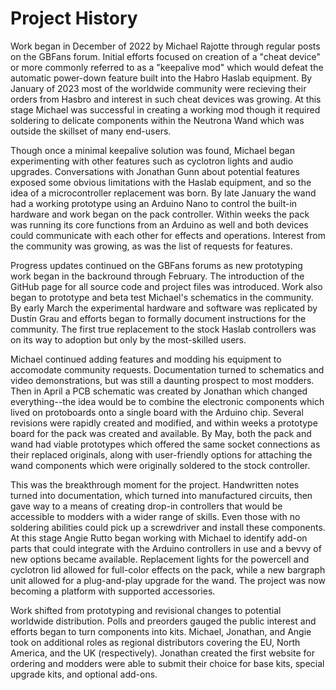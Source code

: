 # Project History

Work began in December of 2022 by Michael Rajotte through regular posts on the GBFans forum. Initial efforts focused on creation of a "cheat device" or more commonly referred to as a "keepalive mod" which would defeat the automatic power-down feature built into the Habro Haslab equipment. By January of 2023 most of the worldwide community were recieving their orders from Hasbro and interest in such cheat devices was growing. At this stage Michael was successful in creating a working mod though it required soldering to delicate components within the Neutrona Wand which was outside the skillset of many end-users.

Though once a minimal keepalive solution was found, Michael began experimenting with other features such as cyclotron lights and audio upgrades. Conversations with Jonathan Gunn about potential features exposed some obvious limitations with the Haslab equipment, and so the idea of a microcontroller replacement was born. By late January the wand had a working prototype using an Arduino Nano to control the built-in hardware and work began on the pack controller. Within weeks the pack was running its core functions from an Arduino as well and both devices could communicate with each other for effects and operations. Interest from the community was growing, as was the list of requests for features.

Progress updates continued on the GBFans forums as new prototyping work began in the backround through February. The introduction of the GitHub page for all source code and project files was introduced. Work also began to prototype and beta test Michael's schematics in the community. By early March the experimental hardware and software was replicated by Dustin Grau and efforts began to formally document instructions for the community. The first true replacement to the stock Haslab controllers was on its way to adoption but only by the most-skilled users.

Michael continued adding features and modding his equipment to accomodate community requests. Documentation turned to schematics and video demonstrations, but was still a daunting prospect to most modders. Then in April a PCB schematic was created by Jonathan which changed everything--the idea would be to combine the electronic components which lived on protoboards onto a single board with the Arduino chip. Several revisions were rapidly created and modified, and within weeks a prototype board for the pack was created and available. By May, both the pack and wand had viable prototypes which offered the same socket connections as their replaced originals, along with user-friendly options for attaching the wand components which were originally soldered to the stock controller.

This was the breakthrough moment for the project. Handwritten notes turned into documentation, which turned into manufactured circuits, then gave way to a means of creating drop-in controllers that would be accessible to modders with a wider range of skills. Even those with no soldering abilities could pick up a screwdriver and install these components. At this stage Angie Rutto began working with Michael to identify add-on parts that could integrate with the Arduino controllers in use and a bevvy of new options became available. Replacement lights for the powercell and cyclotron lid allowed for full-color effects on the pack, while a new bargraph unit allowed for a plug-and-play upgrade for the wand. The project was now becoming a platform with supported accessories.

Work shifted from prototyping and revisional changes to potential worldwide distribution. Polls and preorders gauged the public interest and efforts began to turn components into kits. Michael, Jonathan, and Angie took on additional roles as regional distributors covering the EU, North America, and the UK (respectively). Jonathan created the first website for ordering and modders were able to submit their choice for base kits, special upgrade kits, and optional add-ons.